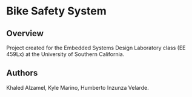 # Bike Safety System

## Overview
Project created for the Embedded Systems Design Laboratory class (EE 459Lx)
at the University of Southern California.

## Authors
Khaled Alzamel, Kyle Marino, Humberto Inzunza Velarde.